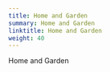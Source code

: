 ```yaml
---
title: Home and Garden
summary: Home and Garden
linktitle: Home and Garden
weight: 40
---
```


Home and Garden